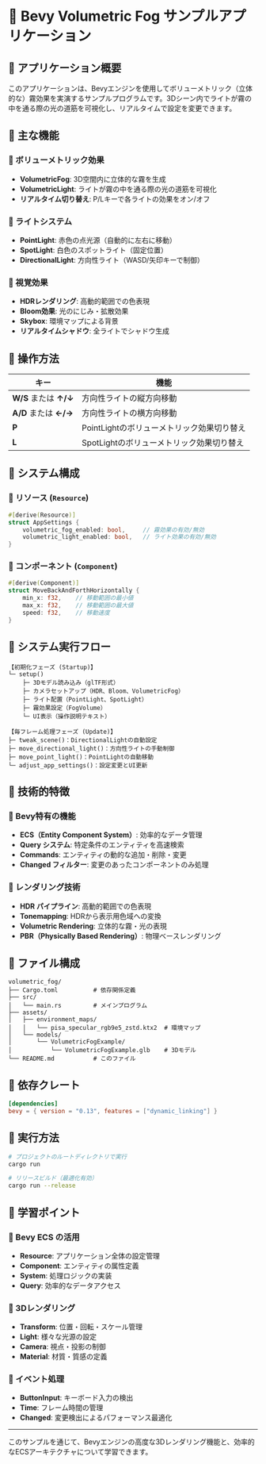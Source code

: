 # 📘 Bevy Volumetric Fog サンプルアプリケーション

## 📌 アプリケーション概要

このアプリケーションは、Bevyエンジンを使用してボリューメトリック（立体的な）霧効果を実演するサンプルプログラムです。3Dシーン内でライトが霧の中を通る際の光の道筋を可視化し、リアルタイムで設定を変更できます。

## 📌 主な機能

### 🔹 ボリューメトリック効果
- **VolumetricFog**: 3D空間内に立体的な霧を生成
- **VolumetricLight**: ライトが霧の中を通る際の光の道筋を可視化
- **リアルタイム切り替え**: P/Lキーで各ライトの効果をオン/オフ

### 🔹 ライトシステム
- **PointLight**: 赤色の点光源（自動的に左右に移動）
- **SpotLight**: 白色のスポットライト（固定位置）
- **DirectionalLight**: 方向性ライト（WASD/矢印キーで制御）

### 🔹 視覚効果
- **HDRレンダリング**: 高動的範囲での色表現
- **Bloom効果**: 光のにじみ・拡散効果
- **Skybox**: 環境マップによる背景
- **リアルタイムシャドウ**: 全ライトでシャドウ生成

## 📌 操作方法

| キー | 機能 |
|-----|-----|
| **W/S** または **↑/↓** | 方向性ライトの縦方向移動 |
| **A/D** または **←/→** | 方向性ライトの横方向移動 |
| **P** | PointLightのボリューメトリック効果切り替え |
| **L** | SpotLightのボリューメトリック効果切り替え |

## 📌 システム構成

### 🔹 リソース (`Resource`)

```rust
#[derive(Resource)]
struct AppSettings {
    volumetric_fog_enabled: bool,     // 霧効果の有効/無効
    volumetric_light_enabled: bool,   // ライト効果の有効/無効
}
```

### 🔹 コンポーネント (`Component`)

```rust
#[derive(Component)]
struct MoveBackAndForthHorizontally {
    min_x: f32,    // 移動範囲の最小値
    max_x: f32,    // 移動範囲の最大値
    speed: f32,    // 移動速度
}
```

## 📌 システム実行フロー

```
【初期化フェーズ (Startup)】
└─ setup()
    ├─ 3Dモデル読み込み（glTF形式）
    ├─ カメラセットアップ（HDR、Bloom、VolumetricFog）
    ├─ ライト配置（PointLight、SpotLight）
    ├─ 霧効果設定（FogVolume）
    └─ UI表示（操作説明テキスト）

【毎フレーム処理フェーズ (Update)】
├─ tweak_scene()：DirectionalLightの自動設定
├─ move_directional_light()：方向性ライトの手動制御
├─ move_point_light()：PointLightの自動移動
└─ adjust_app_settings()：設定変更とUI更新
```

## 📌 技術的特徴

### 🔹 Bevy特有の機能
- **ECS（Entity Component System）**: 効率的なデータ管理
- **Query システム**: 特定条件のエンティティを高速検索
- **Commands**: エンティティの動的な追加・削除・変更
- **Changed フィルター**: 変更のあったコンポーネントのみ処理

### 🔹 レンダリング技術
- **HDR パイプライン**: 高動的範囲での色表現
- **Tonemapping**: HDRから表示用色域への変換
- **Volumetric Rendering**: 立体的な霧・光の表現
- **PBR（Physically Based Rendering）**: 物理ベースレンダリング

## 📌 ファイル構成

```
volumetric_fog/
├── Cargo.toml          # 依存関係定義
├── src/
│   └── main.rs         # メインプログラム
├── assets/
│   ├── environment_maps/
│   │   └── pisa_specular_rgb9e5_zstd.ktx2  # 環境マップ
│   └── models/
│       └── VolumetricFogExample/
│           └── VolumetricFogExample.glb    # 3Dモデル
└── README.md           # このファイル
```

## 📌 依存クレート

```toml
[dependencies]
bevy = { version = "0.13", features = ["dynamic_linking"] }
```

## 📌 実行方法

```bash
# プロジェクトのルートディレクトリで実行
cargo run

# リリースビルド（最適化有効）
cargo run --release
```

## 📌 学習ポイント

### 🔹 Bevy ECS の活用
- **Resource**: アプリケーション全体の設定管理
- **Component**: エンティティの属性定義
- **System**: 処理ロジックの実装
- **Query**: 効率的なデータアクセス

### 🔹 3Dレンダリング
- **Transform**: 位置・回転・スケール管理
- **Light**: 様々な光源の設定
- **Camera**: 視点・投影の制御
- **Material**: 材質・質感の定義

### 🔹 イベント処理
- **ButtonInput**: キーボード入力の検出
- **Time**: フレーム時間の管理
- **Changed**: 変更検出によるパフォーマンス最適化

---

このサンプルを通じて、Bevyエンジンの高度な3Dレンダリング機能と、効率的なECSアーキテクチャについて学習できます。